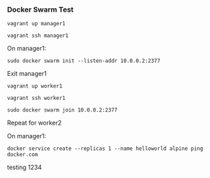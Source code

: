 ### Docker Swarm Test ###

```vagrant up manager1```

```vagrant ssh manager1```

On manager1:

```sudo docker swarm init --listen-addr 10.0.0.2:2377```

Exit manager1

```vagrant up worker1```

```vagrant ssh worker1```

```sudo docker swarm join 10.0.0.2:2377```

Repeat for worker2

On manager1:

```docker service create --replicas 1 --name helloworld alpine ping docker.com```


testing 1234
